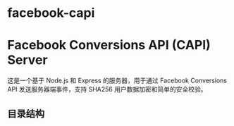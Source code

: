 # facebook-capi
# Facebook Conversions API (CAPI) Server

这是一个基于 Node.js 和 Express 的服务器，用于通过 Facebook Conversions API 发送服务器端事件，支持 SHA256 用户数据加密和简单的安全校验。

## 目录结构

